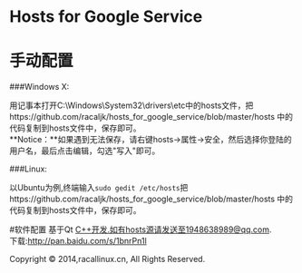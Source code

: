 # **Hosts for Google Service**

# 手动配置
###Windows X:

用记事本打开C:\Windows\System32\drivers\etc中的hosts文件，把https://github.com/racaljk/hosts_for_google_service/blob/master/hosts 中的代码复制到hosts文件中，保存即可。<br>
**Notice：**如果遇到无法保存，请右键hosts->属性->安全，然后选择你登陆的用户名，最后点击编辑，勾选"写入"即可。

###Linux:

以Ubuntu为例,终端输入`sudo gedit /etc/hosts`把https://github.com/racaljk/hosts_for_google_service/blob/master/hosts 中的代码复制到hosts文件中，保存即可。

#软件配置
基于Qt C++开发.如有hosts源请发送至1948638989@qq.com.<br>
下载:http://pan.baidu.com/s/1bnrPn1l<br>


Copyright © 2014,racallinux.cn, All Rights Reserved.
